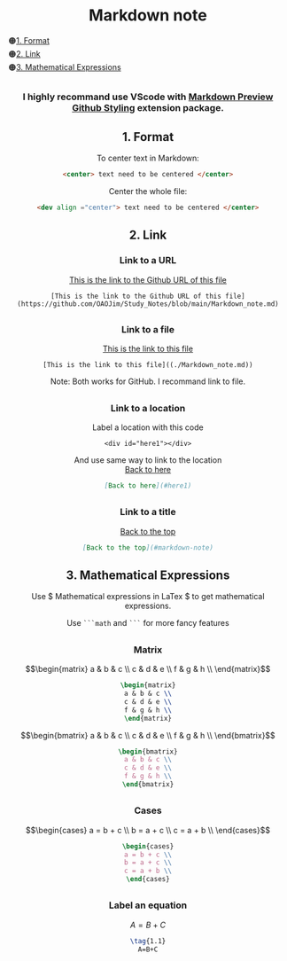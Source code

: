 <div align="center">



# Markdown note
</div>

:orange_circle:[1. Format](#1-format)\
:orange_circle:[2. Link](#2-link)\
:orange_circle:[3. Mathematical Expressions](#3-mathematical-expressions)





<div align="center">

## 
### I highly recommand use VScode with [Markdown Preview Github Styling](https://marketplace.visualstudio.com/items?itemName=bierner.markdown-preview-github-styles) extension package.
##
## 1. Format
To center text in Markdown:
```html
<center> text need to be centered </center>
```
Center the whole file:
```html
<dev align ="center"> text need to be centered </center>
```
##
## 2. Link
### Link to a URL 
[This is the link to the Github URL of this file](https://github.com/OAOJim/Study_Notes/blob/main/Markdown_note.md)

```MD
[This is the link to the Github URL of this file](https://github.com/OAOJim/Study_Notes/blob/main/Markdown_note.md)
```
##
### Link to a file

[This is the link to this file](./Markdown_note.md)

```MD
[This is the link to this file]((./Markdown_note.md))
```
Note: Both works for GitHub. I recommand link to file.
##
### Link to a location 

Label a location with this code
<div id="here1"></div>

```MD
<div id="here1"></div>
```
And use same way to link to the location\
[Back to here](#here1)

```md
[Back to here](#here1)
```
##
### Link to a title
[Back to the top](#markdown-note)

```md
[Back to the top](#markdown-note)
```



##
## 3. Mathematical Expressions
Use \$ Mathematical expressions in LaTex \$ to get mathematical expressions.

Use `` ```math `` and `` ``` ``
for more fancy features
##
### Matrix
```math          
\begin{matrix}
a & b & c \\
c & d & e \\
f & g & h \\
\end{matrix}
```
```latex
\begin{matrix}
a & b & c \\
c & d & e \\
f & g & h \\
\end{matrix}
```

```math 
\begin{bmatrix}
a & b & c \\
c & d & e \\
f & g & h \\
\end{bmatrix}
```

```latex
\begin{bmatrix}
a & b & c \\
c & d & e \\
f & g & h \\
\end{bmatrix}
```
##
### Cases
```math 
\begin{cases}
a = b + c \\
b = a + c \\
c = a + b \\
\end{cases}
```

```latex
\begin{cases}
a = b + c \\
b = a + c \\
c = a + b \\
\end{cases}
```
##
### Label an equation
```math 
\tag{1.1}

A = B + C 
```

```latex
\tag{1.1}
A=B+C
```





